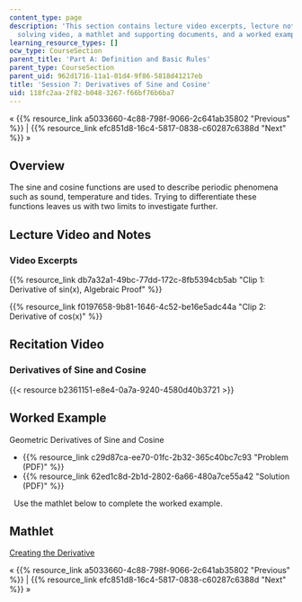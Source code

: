 ```yaml
---
content_type: page
description: 'This section contains lecture video excerpts, lecture notes, a problem
  solving video, a mathlet and supporting documents, and a worked example. '
learning_resource_types: []
ocw_type: CourseSection
parent_title: 'Part A: Definition and Basic Rules'
parent_type: CourseSection
parent_uid: 962d1716-11a1-01d4-9f86-5818d41217eb
title: 'Session 7: Derivatives of Sine and Cosine'
uid: 118fc2aa-2f82-b048-3267-f66bf76b6ba7
---
```


« {{% resource_link a5033660-4c88-798f-9066-2c641ab35802 "Previous" %}} | {{% resource_link efc851d8-16c4-5817-0838-c60287c6388d "Next" %}} »

Overview
--------

The sine and cosine functions are used to describe periodic phenomena such as sound, temperature and tides. Trying to differentiate these functions leaves us with two limits to investigate further.

Lecture Video and Notes
-----------------------

### Video Excerpts

{{% resource_link db7a32a1-49bc-77dd-172c-8fb5394cb5ab "Clip 1: Derivative of sin(x), Algebraic Proof" %}}

{{% resource_link f0197658-9b81-1646-4c52-be16e5adc44a "Clip 2: Derivative of cos(x)" %}}

Recitation Video
----------------

### Derivatives of Sine and Cosine

{{< resource b2361151-e8e4-0a7a-9240-4580d40b3721 >}}

Worked Example
--------------

Geometric Derivatives of Sine and Cosine

*   {{% resource_link c29d87ca-ee70-01fc-2b32-365c40bc7c93 "Problem (PDF)" %}}
*   {{% resource_link 62ed1c8d-2b1d-2802-6a66-480a7ce55a42 "Solution (PDF)" %}}

  Use the mathlet below to complete the worked example.

Mathlet
-------

[Creating the Derivative](/ans7870/18/18.01SC/f10/mathlets/creatingDerivative.html "Open in a new window.")

« {{% resource_link a5033660-4c88-798f-9066-2c641ab35802 "Previous" %}} | {{% resource_link efc851d8-16c4-5817-0838-c60287c6388d "Next" %}} »